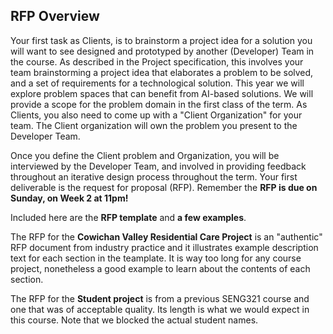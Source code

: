 ## RFP Overview
Your first task as Clients, is to brainstorm a project idea for a solution you will want to see designed and prototyped by another (Developer) Team in the course. As described in the Project specification, this involves your team brainstorming a project idea that elaborates a problem to be solved, and a set of requirements for a technological solution. This year we will explore problem spaces that can benefit from AI-based solutions. We will provide a scope for the problem domain in the first class of the term. As Clients, you also need to come up with a "Client Organization" for your team. The Client organization will own the problem you present to the Developer Team. 

Once you define the Client problem and Organization, you will be interviewed by the Developer Team, and involved in providing feedback throughout an iterative design process throughout the term. Your first deliverable is the request for proposal (RFP).
Remember the **RFP is due on Sunday, on Week 2 at 11pm!**

Included here are the **RFP template** and **a few examples**. 

The RFP for the **Cowichan Valley Residential Care Project** is an "authentic" RFP document from industry practice and it illustrates example description text for each section in the teamplate. It is way too long for any course project, nonetheless a good example to learn about the contents of each section. 

The RFP for the **Student project** is from a previous SENG321 course and one that was of acceptable quality. Its length is what we would expect in this course. Note that we blocked the actual student names. 
